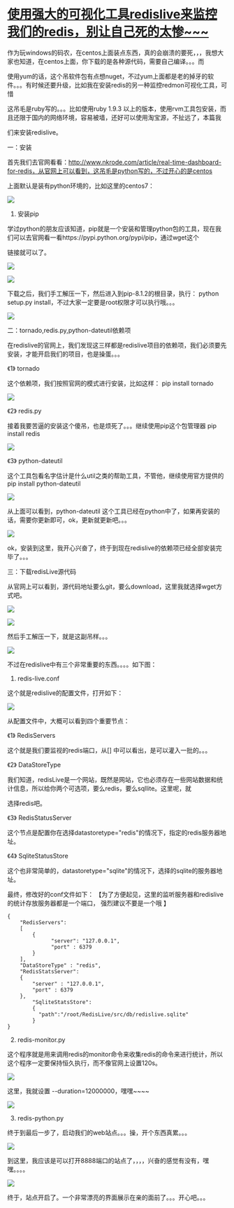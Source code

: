 # [使用强大的可视化工具redislive来监控我们的redis，别让自己死的太惨~~~][0] 


作为玩windows的码农，在centos上面装点东西，真的会崩溃的要死，，，我想大家也知道，在centos上面，你下载的是各种源代码，需要自己编译。。。而

使用yum的话，这个吊软件包有点想nuget，不过yum上面都是老的掉牙的软件。。。有时候还要升级，比如我在安装redis的另一种监控redmon可视化工具，可惜

这吊毛是ruby写的。。。比如使用ruby 1.9.3 以上的版本，使用rvm工具包安装，而且还限于国内的网络环境，容易被墙，还好可以使用淘宝源，不扯远了，本篇我

们来安装redislive。

一：安装

首先我们去官网看看：http://www.nkrode.com/article/real-time-dashboard-for-redis，从官网上可以看到，这吊毛是python写的，不过开心的是centos

上面默认是装有python环境的，比如这里的centos7：

![][1]

1. 安装pip

学过python的朋友应该知道，pip就是一个安装和管理python包的工具，现在我们可以去官网看一看https://pypi.python.org/pypi/pip，通过wget这个

链接就可以了。

![][2]

![][3]

下载之后，我们手工解压一下，然后进入到pip-8.1.2的根目录，执行： python setup.py install，不过大家一定要是root权限才可以执行哦。。。

![][4]

二：tornado,redis.py,python-dateutil依赖项

在redislive的官网上，我们发现这三样都是redislive项目的依赖项，我们必须要先安装，才能开启我们的项目，也是操蛋。。。

《1》 tornado

这个依赖项，我们按照官网的模式进行安装，比如这样： pip install tornado

![][5]

《2》 redis.py

接着我要苦逼的安装这个傻吊，也是烦死了。。。继续使用pip这个包管理器 pip install redis

![][6]

《3》 python-dateutil

这个工具包看名字估计是什么util之类的帮助工具，不管他，继续使用官方提供的 pip install python-dateutil

![][7]

从上面可以看到，python-dateutil 这个工具已经在python中了，如果再安装的话，需要你更新即可，ok，更新就更新吧。。。

![][8]

ok，安装到这里，我开心兴奋了，终于到现在redislive的依赖项已经全部安装完毕了。。。

三：下载redisLive源代码

从官网上可以看到，源代码地址要么git，要么download，这里我就选择wget方式吧。

![][9]

![][10]

然后手工解压一下，就是这副吊样。。。

![][11]

不过在redislive中有三个非常重要的东西。。。。如下图：

1. redis-live.conf

这个就是redislive的配置文件，打开如下：

![][12]

从配置文件中，大概可以看到四个重要节点：

《1》 RedisServers 

这个就是我们要监视的redis端口，从[] 中可以看出，是可以灌入一批的。。。

《2》 DataStoreType

我们知道，redisLive是一个网站，既然是网站，它也必须存在一些网站数据和统计信息，所以给你两个可选项，要么redis，要么sqllite。这里呢，就

选择redis吧。

《3》 RedisStatusServer

这个节点是配置你在选择datastoretype="redis"的情况下，指定的redis服务器地址。

《4》 SqliteStatusStore

这个也非常简单的，datastoretype="sqlite"的情况下，选择的sqlite的服务器地址。

最终，修改好的conf文件如下： 【为了方便起见，这里的监听服务器和redislive的统计存放服务器都是一个端口， 强烈建议不要是一个哦 】

    {
        "RedisServers":
        [ 
            {
                  "server": "127.0.0.1",
                  "port" : 6379
            }        
        ],
        "DataStoreType" : "redis",
        "RedisStatsServer":
        {
            "server" : "127.0.0.1",
            "port" : 6379
        },
            "SqliteStatsStore":
            {
              "path":"/root/RedisLive/src/db/redislive.sqlite"
            }
    }


2. redis-monitor.py

这个程序就是用来调用redis的monitor命令来收集redis的命令来进行统计，所以这个程序一定要保持恒久执行，而不像官网上设置120s。

![][13]

这里，我就设置 --duration=12000000，嘿嘿~~~~

![][14]

3. redis-python.py

终于到最后一步了，启动我们的web站点。。。操，开个东西真累。。。

![][15]

到这里，我应该是可以打开8888端口的站点了，，，，兴奋的感觉有没有，嘿嘿。。。。

![][16]

终于，站点开启了。一个非常漂亮的界面展示在亲的面前了。。。开心吧。。。

[0]: http://www.cnblogs.com/huangxincheng/p/5571185.html
[1]: ./img/214741-20160608172558793-2093794267.png
[2]: ./img/214741-20160608190406293-1607872138.png
[3]: ./img/214741-20160608173947215-1644228477.png
[4]: ./img/214741-20160608174640136-1282387055.png
[5]: ./img/214741-20160608175124183-1865859121.png
[6]: ./img/214741-20160608175841121-125717779.png
[7]: ./img/214741-20160608180049668-1272453672.png
[8]: ./img/214741-20160608180233261-1772855836.png
[9]: ./img/214741-20160608180511933-1509802239.png
[10]: ./img/214741-20160608181428855-613547689.png
[11]: ./img/214741-20160608181616105-664250837.png
[12]: ./img/214741-20160608181822215-591995211.png
[13]: ./img/214741-20160608183317855-829546511.png
[14]: ./img/214741-20160608183551777-780738936.png
[15]: ./img/214741-20160608183933668-864399231.png
[16]: ./img/214741-20160608184239761-2077161088.png